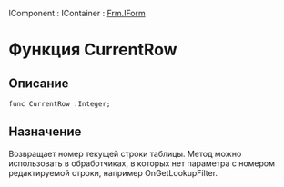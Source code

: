 ﻿---
Link: .Frm.IForm.@CurrentRow
---

IComponent : IContainer : [Frm.IForm](Default)

# Функция CurrentRow

## Описание

    func CurrentRow :Integer;

## Назначение

Возвращает номер текущей строки таблицы. Метод можно использовать в обработчиках, в которых нет
параметра с номером редактируемой строки, например OnGetLookupFilter.